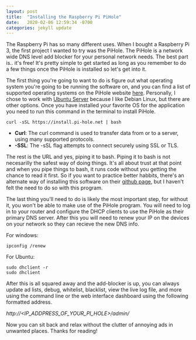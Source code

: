 ```yaml
---
layout: post
title:  "Installing the Raspberry Pi PiHole"
date:   2020-02-06 12:59:34 -0700
categories: jekyll update
---
```

The Raspberry Pi has so many different uses.  When I bought a Raspberry Pi 3, the first project I wanted to try was the PiHole.  The PiHole is a network wide DNS level add blocker for your personal network needs.  The best part is.. it's free!  It's pretty simple to get started as long as you remember to do a few things once the PiHole is installed so let's get into it.  

The first thing you're going to want to do is figure out what operating system you're going to be running the software on, and you can find a list of supported operating systems on the PiHole website [here](https://docs.pi-hole.net/main/prerequesites/#supported-operating-systems).  Personally, I chose to work with [Ubuntu Server](https://ubuntu.com/download/raspberry-pi) because I like Debian Linux, but there are other options.  Once you have installed your favorite OS for the application you need to run this command in the terminal to install PiHole.
```
curl -sSL https://install.pi-hole.net | bash
```
- **Curl**: The curl command is used to transfer data from or to a server, using many supported protocols. 
- **-SSL**:  The -sSL flag attempts to connect securely using SSL or TLS. 

The rest is the URL and yes, piping it to bash.  Piping it to bash is not necesarilly the safest way of doing things.  It's all about trust at that point and when you pipe things to bash, it runs code without you getting the chance to read it first.  So if you want to practice better habbits, there's an alternate way of installing this software on their [github page](https://github.com/pi-hole/pi-hole/#one-step-automated-install), but I haven't felt the need to do so with this program.

The last thing you'll need to do is likely the most important step, for without it, you won't be able to make use of the PiHole program.  You will need to log in to your router and configure the DHCP clients to use the PiHole as their primary DNS server.  After this you will need to renew your IP on the devices on your network so they can recieve the new DNS info.

For windows:
```
ipconfig /renew
```

For Ubuntu:
```
sudo dhclient -r
sudo dhclient
```

After this is all squared away and the add-blocker is up, you can always update ad lists, debug, whitelist, blacklist, view the live log file, and more using the command line or the web interface dashboard using the following formatted address.

*http://<IP_ADDPRESS_OF_YOUR_PI_HOLE>/admin/*

Now you can sit back and relax without the clutter of annoying ads in unwanted places.  Thanks for reading!